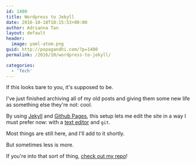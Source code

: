 ```yaml
---
id: 1400
title: Wordpress to Jekyll
date: 2016-10-18T18:15:53+00:00
author: Adrianna Tan
layout: default
header:
  image: yaml-atom.png
guid: http://popagandhi.com/?p=1400
permalink: /2016/10/wordpress-to-jekyll/

categories:
  - 'Tech'
---
```

If this looks bare to you, it's supposed to be.

I've just finished archiving all of my old posts and giving them some new life as something else they're not: cool.

By using [Jekyll](https://jekyllrb.com) and [Github Pages](https://pages.github.com), this setup lets me edit the site in a way I must prefer now: with a [text editor](https://atom.io) and `git`.

Most things are still here, and I'll add to it shortly.

But sometimes less is more.

If you're into that sort of thing, [check out my repo](https://github.com/skinnylatte/skinnylatte.github.io)!
